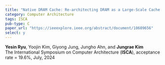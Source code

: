 ```yaml
---
title: "Native DRAM Cache: Re-architecting DRAM as a Large-Scale Cache for Data Centers"
category: Computer Architecture
tags: ISCA
pub-type: C
paper_url: "https://ieeexplore.ieee.org/abstract/document/10609656"
select: y
---
```


**Yesin Ryu**, Yoojin Kim, Giyong Jung, Jungho Ahn, and **Jungrae Kim**<br>
The International Symposium on Computer Architecture (**ISCA**), acceptance rate = 19.6%, July, 2024
